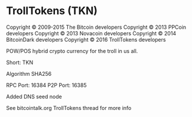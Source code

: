 TrollTokens (TKN)
===================

Copyright © 2009-2015 The Bitcoin developers
Copyright © 2013 PPCoin developers
Copyright © 2013 Novacoin developers
Copyright © 2014 BitcoinDark developers
Copyright © 2016 TrollTokens developers

POW/POS hybrid crypto currency for the troll in us all.

Short: TKN

Algorithm SHA256


RPC Port: 16384
P2P Port: 16385

Added DNS seed node

See bitcointalk.org TrollTokens thread for more info

